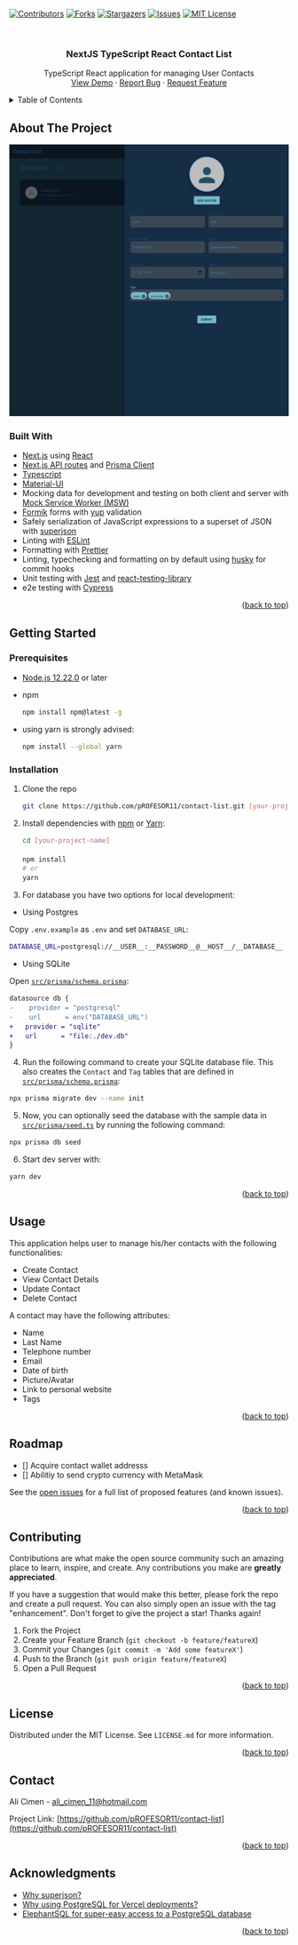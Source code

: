 <div id="top"></div>

[![Contributors][contributors-shield]][contributors-url]
[![Forks][forks-shield]][forks-url]
[![Stargazers][stars-shield]][stars-url]
[![Issues][issues-shield]][issues-url]
[![MIT License][license-shield]][license-url]

<br />
<div align="center">

<h3 align="center">NextJS TypeScript React Contact List</h3>

<p align="center">
  TypeScript React application for managing User Contacts
  <br />
  <a href="https://contact-list-five.vercel.app/">View Demo</a>
  ·
  <a href="https://github.com/pROFESOR11/contact-list/issues">Report Bug</a>
  ·
  <a href="https://github.com/pROFESOR11/contact-list/issues">Request Feature</a>
</p>
</div>

<!-- TABLE OF CONTENTS -->
<details>
  <summary>Table of Contents</summary>
  <ol>
    <li>
      <a href="#about-the-project">About The Project</a>
      <ul>
        <li><a href="#built-with">Built With</a></li>
      </ul>
    </li>
    <li>
      <a href="#getting-started">Getting Started</a>
      <ul>
        <li><a href="#prerequisites">Prerequisites</a></li>
        <li><a href="#installation">Installation</a></li>
      </ul>
    </li>
    <li><a href="#usage">Usage</a></li>
    <li><a href="#roadmap">Roadmap</a></li>
    <li><a href="#contributing">Contributing</a></li>
    <li><a href="#license">License</a></li>
    <li><a href="#contact">Contact</a></li>
    <li><a href="#acknowledgments">Acknowledgments</a></li>
  </ol>
</details>

<!-- ABOUT THE PROJECT -->

## About The Project

[![Product Name Screen Shot][product-screenshot]](https://contact-list-five.vercel.app/)

### Built With

- [Next.js](https://nextjs.org/) using [React](https://reactjs.org/)
- [Next.js API routes](https://nextjs.org/docs/api-routes/introduction) and [Prisma Client](https://www.prisma.io/docs/reference/tools-and-interfaces/prisma-client)
- [Typescript](https://www.typescriptlang.org/)
- [Material-UI](https://v4.mui.com/)
- Mocking data for development and testing on both client and server with [Mock Service Worker (MSW)](https://mswjs.io/)
- [Formik](https://formik.org/) forms with [yup](https://github.com/jquense/yup) validation
- Safely serialization of JavaScript expressions to a superset of JSON with [superjson](https://github.com/blitz-js/superjson)
- Linting with [ESLint](https://eslint.org/)
- Formatting with [Prettier](https://prettier.io/)
- Linting, typechecking and formatting on by default using [husky](https://github.com/typicode/husky) for commit hooks
- Unit testing with [Jest](https://jestjs.io/) and [react-testing-library](https://testing-library.com/docs/react-testing-library/intro)
- e2e testing with [Cypress](https://www.cypress.io/)

<p align="right">(<a href="#top">back to top</a>)</p>

## Getting Started

### Prerequisites

- [Node.js 12.22.0](https://nodejs.org/) or later

- npm

  ```sh
  npm install npm@latest -g
  ```

- using yarn is strongly advised:
  ```sh
  npm install --global yarn
  ```

### Installation

1. Clone the repo
   ```sh
   git clone https://github.com/pROFESOR11/contact-list.git [your-project-name]
   ```
2. Install dependencies with [npm](https://docs.npmjs.com/cli/init) or [Yarn](https://yarnpkg.com/lang/en/docs/cli/create/):

   ```sh
   cd [your-project-name]

   npm install
   # or
   yarn
   ```

3. For database you have two options for local development:

- Using Postgres

Copy `.env.example` as `.env` and set `DATABASE_URL`:

```sh
DATABASE_URL=postgresql://__USER__:__PASSWORD__@__HOST__/__DATABASE__
```

- Using SQLite

Open [`src/prisma/schema.prisma`](./src/prisma/schema.prisma):

```diff
datasource db {
-    provider = "postgresql"
-    url      = env("DATABASE_URL")
+   provider = "sqlite"
+   url      = "file:./dev.db"
}
```

4. Run the following command to create your SQLite database file. This also creates the `Contact` and `Tag` tables that are defined in [`src/prisma/schema.prisma`](./src/prisma/schema.prisma):

```sh
npx prisma migrate dev --name init
```

5. Now, you can optionally seed the database with the sample data in [`src/prisma/seed.ts`](./src/prisma/seed.ts) by running the following command:

```sh
npx prisma db seed
```

6. Start dev server with:

```bash
yarn dev
```

<p align="right">(<a href="#top">back to top</a>)</p>

## Usage

This application helps user to manage his/her contacts with the following functionalities:

- Create Contact
- View Contact Details
- Update Contact
- Delete Contact

A contact may have the following attributes:

- Name
- Last Name
- Telephone number
- Email
- Date of birth
- Picture/Avatar
- Link to personal website
- Tags

<p align="right">(<a href="#top">back to top</a>)</p>

## Roadmap

- [] Acquire contact wallet addresss
- [] Abilitiy to send crypto currency with MetaMask

See the [open issues](https://github.com/pROFESOR11/contact-list/issues) for a full list of proposed features (and known issues).

<p align="right">(<a href="#top">back to top</a>)</p>

<!-- CONTRIBUTING -->

## Contributing

Contributions are what make the open source community such an amazing place to learn, inspire, and create. Any contributions you make are **greatly appreciated**.

If you have a suggestion that would make this better, please fork the repo and create a pull request. You can also simply open an issue with the tag "enhancement".
Don't forget to give the project a star! Thanks again!

1. Fork the Project
2. Create your Feature Branch (`git checkout -b feature/featureX`)
3. Commit your Changes (`git commit -m 'Add some featureX'`)
4. Push to the Branch (`git push origin feature/featureX`)
5. Open a Pull Request

<p align="right">(<a href="#top">back to top</a>)</p>

<!-- LICENSE -->

## License

Distributed under the MIT License. See `LICENSE.md` for more information.

<p align="right">(<a href="#top">back to top</a>)</p>

## Contact

Ali Cimen - ali_cimen_11@hotmail.com

Project Link: [https://github.com/pROFESOR11/contact-list](https://github.com/pROFESOR11/contact-list)

<p align="right">(<a href="#top">back to top</a>)</p>

## Acknowledgments

- [Why superjson?](https://github.com/vercel/next.js/issues/13209)
- [Why using PostgreSQL for Vercel deployments?](https://github.com/vercel/vercel/discussions/4556)
- [ElephantSQL for super-easy access to a PostgreSQL database](https://www.elephantsql.com/)

<p align="right">(<a href="#top">back to top</a>)</p>

[contributors-shield]: https://img.shields.io/github/contributors/pROFESOR11/contact-list.svg?style=for-the-badge
[contributors-url]: https://github.com/pROFESOR11/contact-list/graphs/contributors
[forks-shield]: https://img.shields.io/github/forks/pROFESOR11/contact-list.svg?style=for-the-badge
[forks-url]: https://github.com/pROFESOR11/contact-list/network/members
[stars-shield]: https://img.shields.io/github/stars/pROFESOR11/contact-list.svg?style=for-the-badge
[stars-url]: https://github.com/pROFESOR11/contact-list/stargazers
[issues-shield]: https://img.shields.io/github/issues/pROFESOR11/contact-list.svg?style=for-the-badge
[issues-url]: https://github.com/pROFESOR11/contact-list/issues
[license-shield]: https://img.shields.io/github/license/pROFESOR11/contact-list.svg?style=for-the-badge
[license-url]: https://github.com/pROFESOR11/contact-list/blob/main/LICENSE
[product-screenshot]: /contact-list.png
